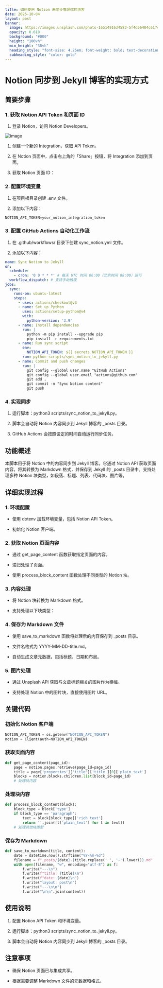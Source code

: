 ```yaml
---
title: 如何使用 Notion 来同步管理你的博客
date: 2025-10-04
layout: post
banner:
  image: https://images.unsplash.com/photo-1651491634583-5f4d56404c61?crop=entropy&cs=tinysrgb&fit=max&fm=jpg&ixid=M3w2OTIwMzJ8MHwxfHJhbmRvbXx8fHx8fHx8fDE3NTk1NTE3OTh8&ixlib=rb-4.1.0&q=80&w=1080
  opacity: 0.618
  background: "#000"
  height: "100vh"
  min_height: "38vh"
  heading_style: "font-size: 4.25em; font-weight: bold; text-decoration: underline"
  subheading_style: "color: gold"
---
```


# Notion 同步到 Jekyll 博客的实现方式

## 简要步骤

### 1. 获取 Notion API Token 和页面 ID

1. 登录 Notion，访问 Notion Developers。

![image](https://prod-files-secure.s3.us-west-2.amazonaws.com/a7a0cc5a-89b9-4cda-8686-1fba0ca52f40/d19c1afe-dea5-4312-9333-786b0ba83054/image.png?X-Amz-Algorithm=AWS4-HMAC-SHA256&X-Amz-Content-Sha256=UNSIGNED-PAYLOAD&X-Amz-Credential=ASIAZI2LB466RTTNRTDM%2F20251004%2Fus-west-2%2Fs3%2Faws4_request&X-Amz-Date=20251004T042317Z&X-Amz-Expires=3600&X-Amz-Security-Token=IQoJb3JpZ2luX2VjELz%2F%2F%2F%2F%2F%2F%2F%2F%2F%2FwEaCXVzLXdlc3QtMiJHMEUCIGHiFAX2Y6e4kffuCRwab37yU29UAzhESMETvLLaalf1AiEA7fbcdjahOPRlpibeqRGWkTDU446IryReqJrWcD05%2BnQq%2FwMIVRAAGgw2Mzc0MjMxODM4MDUiDLv1nNKDPiDxQyRqAyrcA0%2FNEGj1XewniVN1UpKa%2FGhnjeRluAiI4nwxxaSmpxiL2XhJdeIXjuToEOJ3P5iz4%2BA0we5dtDFR3gmRrqw4RsKcgzwWzi6fkj0hGlGdW7PnrRHNV36Krdgv9qveeWMfTbHqHEe5klsIy7FMhYPdDXkFIWDBW%2FXhy25bqLQjZEiwnADFnnBRjwYr%2BzdNrxzQi3UPpMdwiY61EKa3luaWUqNVAAVLQ7fu48BH6GHIXrbEoA%2F%2BPweLatuizM%2BHtg09LMNV9EW8BJPsybL5TwEa7SeIMeOwHpWb3kMcjnb%2FIoZbaWm%2FTDScsTCGnI6mdTWveNeodFlK7N5bdNrxMP6FxNgK9LxC4cTIB7YriEzeqq1ymr0i4bOHxaWt%2Fo7GEWTSh6sc%2FO9%2B3pe8O8l7mWu1chBqym51lDTY3JHa3c0SA%2B1uUQjfrmyCDrsvEoCVbZvckZCii2Mf5FJ9%2Flm4Bt4v2oE4Sq1oHdV%2FTVW8mFMITkrWX9oNo%2FrvCRK%2F0HBzjSWVy0kY5hl7Yl0gxIj0I2UNpBPRhcRde8TiZO%2FwsFAECU7JheQFPENX0FqOHBLVIY%2FWOwVF3T5MyFFi0M6%2FQ0WDVATY4mZKTyvUCcsnGwX5%2BWu4wSAl323L3GW1h%2BtsMOa0gscGOqUBQvlEAB6nBqmlhxGvV5877DHkSDY9dcgDp%2FlohbYjXg2Feb%2FENTjkdMsbibIuSnCLmxMwquWtuDcLQ530sDSZsurVBayXFyp1Bcq%2B3xNf%2BwiBr76v96JE3WTERFGsCkcUHA2STPSaqxrB269saq7QGp0GG8Ns%2BTHonVrfRImNX2H9Iz5QwOGdn%2BWsWc7%2F1LmBHAL1Sk9GeQucY7%2BpU4iRSwTQiXWU&X-Amz-Signature=32c00487f685a9446f71f1d3c8a54fb44856f418c8d19f087fb7105140735dec&X-Amz-SignedHeaders=host&x-amz-checksum-mode=ENABLED&x-id=GetObject)

1. 创建一个新的 Integration，获取 API Token。

1. 在 Notion 页面中，点击右上角的「Share」按钮，将 Integration 添加到页面。

1. 获取 Notion 页面 ID：


### 2. 配置环境变量

1. 在项目根目录创建 .env 文件。

1. 添加以下内容：

```javascript
NOTION_API_TOKEN=your_notion_integration_token
```

### 3. 配置 GitHub Actions 自动化工作流

1. 在 .github/workflows/ 目录下创建 sync_notion.yml 文件。

1. 添加以下内容：

```yaml
name: Sync Notion to Jekyll
on:
  schedule:
    - cron: '0 0 * * *' # 每天 UTC 时间 00:00（北京时间 08:00）运行
  workflow_dispatch: # 支持手动触发
jobs:
  sync:
    runs-on: ubuntu-latest
    steps:
      - uses: actions/checkout@v3
      - name: Set up Python
        uses: actions/setup-python@v4
        with:
          python-version: '3.9'
      - name: Install dependencies
        run: |
          python -m pip install --upgrade pip
          pip install -r requirements.txt
      - name: Run sync script
        env:
          NOTION_API_TOKEN: ${{ secrets.NOTION_API_TOKEN }}
        run: python scripts/sync_notion_to_jekyll.py
      - name: Commit and push changes
        run: |
          git config --global user.name "GitHub Actions"
          git config --global user.email "actions@github.com"
          git add .
          git commit -m "Sync Notion content"
          git push
```

### 4. 实现同步

1. 运行脚本：python3 scripts/sync_notion_to_jekyll.py。

1. 脚本会自动将 Notion 内容同步到 Jekyll 博客的 _posts 目录。

1. GitHub Actions 会按照设定的时间自动运行同步任务。

## 功能概述

本脚本用于将 Notion 中的内容同步到 Jekyll 博客。它通过 Notion API 获取页面内容，将其转换为 Markdown 格式，并保存到 Jekyll 的 _posts 目录中。支持处理多种 Notion 块类型，如段落、标题、列表、代码块、图片等。

## 详细实现过程

### 1. 环境配置

- 使用 dotenv 加载环境变量，包括 Notion API Token。

- 初始化 Notion 客户端。

### 2. 获取 Notion 页面内容

- 通过 get_page_content 函数获取指定页面的内容。

- 递归处理子页面。

- 使用 process_block_content 函数处理不同类型的 Notion 块。

### 3. 内容处理

- 将 Notion 块转换为 Markdown 格式。

- 支持处理以下块类型：


### 4. 保存为 Markdown 文件

- 使用 save_to_markdown 函数将处理后的内容保存到 _posts 目录。

- 文件名格式为 YYYY-MM-DD-title.md。

- 自动生成文章元数据，包括标题、日期和布局。

### 5. 图片处理

- 通过 Unsplash API 获取与文章标题相关的图片作为横幅。

- 支持处理 Notion 中的图片块，直接使用图片 URL。

## 关键代码

### 初始化 Notion 客户端

```python
NOTION_API_TOKEN = os.getenv("NOTION_API_TOKEN")
notion = Client(auth=NOTION_API_TOKEN)
```

### 获取页面内容

```python
def get_page_content(page_id):
    page = notion.pages.retrieve(page_id=page_id)
    title = page['properties']['title']['title'][0]['plain_text']
    blocks = notion.blocks.children.list(block_id=page_id)
    # 处理块内容
```

### 处理块内容

```python
def process_block_content(block):
    block_type = block['type']
    if block_type == 'paragraph':
        text = block[block_type]['rich_text']
        return ''.join([t['plain_text'] for t in text])
    # 处理其他块类型
```

### 保存为 Markdown

```python
def save_to_markdown(title, content):
    date = datetime.now().strftime("%Y-%m-%d")
    filename = f"_posts/{date}-{title.replace(' ', '-').lower()}.md"
    with open(filename, "w", encoding="utf-8") as f:
        f.write("---\n")
        f.write(f"title: {title}\n")
        f.write(f"date: {date}\n")
        f.write("layout: post\n")
        f.write("---\n\n")
        f.write("\n\n".join(content))
```

## 使用说明

1. 配置 Notion API Token 和环境变量。

1. 运行脚本：python3 scripts/sync_notion_to_jekyll.py。

1. 脚本会自动将 Notion 内容同步到 Jekyll 博客的 _posts 目录。

## 注意事项

- 确保 Notion 页面已与集成共享。

- 根据需要调整 Markdown 文件的元数据和格式。